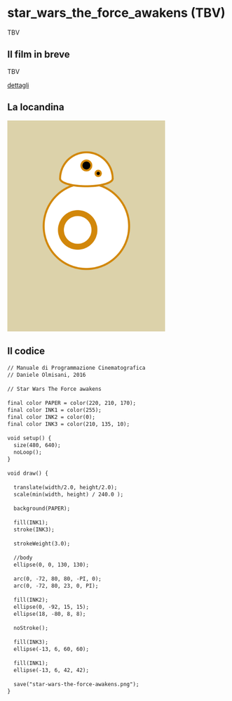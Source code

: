 # star_wars_the_force_awakens (TBV)

TBV

## Il film in breve
TBV

[dettagli](TBV)

## La locandina
<img src="star-wars-the-force-awakens.png"  width="360px" title="star_wars_the_force_awakens">


## Il codice
```processing
// Manuale di Programmazione Cinematografica
// Daniele Olmisani, 2016

// Star Wars The Force awakens

final color PAPER = color(220, 210, 170);
final color INK1 = color(255);
final color INK2 = color(0);
final color INK3 = color(210, 135, 10);

void setup() {
  size(480, 640);
  noLoop();
}
 
void draw() {
  
  translate(width/2.0, height/2.0);
  scale(min(width, height) / 240.0 );
  
  background(PAPER);
  
  fill(INK1);
  stroke(INK3);
  
  strokeWeight(3.0);
  
  //body
  ellipse(0, 0, 130, 130);
  
  arc(0, -72, 80, 80, -PI, 0);
  arc(0, -72, 80, 23, 0, PI);
  
  fill(INK2);
  ellipse(0, -92, 15, 15);
  ellipse(18, -80, 8, 8);
  
  noStroke();
  
  fill(INK3);
  ellipse(-13, 6, 60, 60);
  
  fill(INK1);
  ellipse(-13, 6, 42, 42);
  
  save("star-wars-the-force-awakens.png");
}
```
